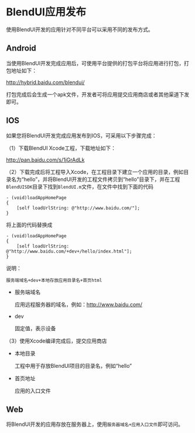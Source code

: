 # BlendUI应用发布

使用BlendUI开发的应用针对不同平台可以采用不同的发布方式。

## Android

当使用BlendUI开发完成应用后，可使用平台提供的打包平台将应用进行打包，打包地址如下：

<http://hybrid.baidu.com/blendui/>

打包完成后会生成一个apk文件，开发者可将应用提交应用商店或者其他渠道下发即可。

## IOS

如果您将BlendUI开发完成应用发布到IOS，可采用以下步骤完成：

（1）下载BlendUI Xcode工程，下载地址如下：

<http://pan.baidu.com/s/1jGrAdLk>

（2）下载完成后将工程导入Xcode，在工程目录下建立一个应用的目录，例如目录名为“hello”，并将BlendUI开发的工程文件拷贝到“hello”目录下，并在工程`BlendUISDK`目录下找到`BlendUI.m`文件，在文件中找到下面的代码

	- (void)loadAppHomePage
	{
    	[self loadUrlString: @"http://www.baidu.com/"];
	}

将上面的代码替换成

	- (void)loadAppHomePage
	{
    	[self loadUrlString: @"http://www.baidu.com/+dev+/hello/index.html"];
	}
	
说明：

	服务端域名+dev+本地存放应用目录名+首页html
	
* 服务端域名

	应用远程服务器的域名，例如：http://www.baidu.com/
	
* dev

	固定值，表示设备
	
（3）使用Xcode编译完成后，提交应用商店
	
* 本地目录

	工程中用于存放BlendUI项目的目录名，例如“hello”
	
* 首页地址

	应用的入口文件

## Web

将BlendUI开发的应用存放在服务器上，使用`服务器域名+应用入口文件`即可访问。